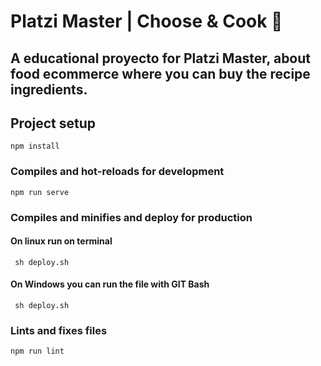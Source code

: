 # Platzi Master | Choose & Cook  🍰

## A educational proyecto for Platzi Master, about food ecommerce where you can buy the recipe ingredients.


## Project setup
```
npm install
```

### Compiles and hot-reloads for development
```
npm run serve
```

### Compiles and minifies and deploy for production

#### On linux run on terminal

```
 sh deploy.sh
```

#### On Windows you can run the file with GIT Bash

```
 sh deploy.sh
```

### Lints and fixes files
```
npm run lint
```
